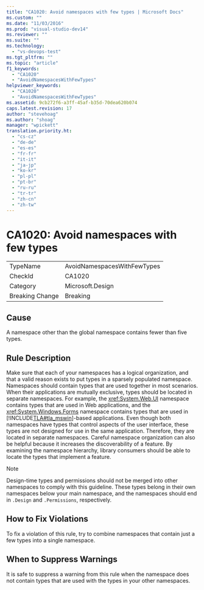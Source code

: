 ```yaml
---
title: "CA1020: Avoid namespaces with few types | Microsoft Docs"
ms.custom: ""
ms.date: "11/03/2016"
ms.prod: "visual-studio-dev14"
ms.reviewer: ""
ms.suite: ""
ms.technology: 
  - "vs-devops-test"
ms.tgt_pltfrm: ""
ms.topic: "article"
f1_keywords: 
  - "CA1020"
  - "AvoidNamespacesWithFewTypes"
helpviewer_keywords: 
  - "CA1020"
  - "AvoidNamespacesWithFewTypes"
ms.assetid: 9cb272f6-a3ff-45af-b35d-70dea620b074
caps.latest.revision: 17
author: "stevehoag"
ms.author: "shoag"
manager: "wpickett"
translation.priority.ht: 
  - "cs-cz"
  - "de-de"
  - "es-es"
  - "fr-fr"
  - "it-it"
  - "ja-jp"
  - "ko-kr"
  - "pl-pl"
  - "pt-br"
  - "ru-ru"
  - "tr-tr"
  - "zh-cn"
  - "zh-tw"
---
```

# CA1020: Avoid namespaces with few types
|||  
|-|-|  
|TypeName|AvoidNamespacesWithFewTypes|  
|CheckId|CA1020|  
|Category|Microsoft.Design|  
|Breaking Change|Breaking|  
  
## Cause  
 A namespace other than the global namespace contains fewer than five types.  
  
## Rule Description  
 Make sure that each of your namespaces has a logical organization, and that a valid reason exists to put types in a sparsely populated namespace. Namespaces should contain types that are used together in most scenarios. When their applications are mutually exclusive, types should be located in separate namespaces. For example, the <xref:System.Web.UI> namespace contains types that are used in Web applications, and the <xref:System.Windows.Forms> namespace contains types that are used in [!INCLUDE[TLA#tla_mswin](../code-quality/includes/tlasharptla_mswin_md.md)]-based applications. Even though both namespaces have types that control aspects of the user interface, these types are not designed for use in the same application. Therefore, they are located in separate namespaces. Careful namespace organization can also be helpful because it increases the discoverability of a feature. By examining the namespace hierarchy, library consumers should be able to locate the types that implement a feature.  
  
> [!NOTE]
>  Design-time types and permissions should not be merged into other namespaces to comply with this guideline. These types belong in their own namespaces below your main namespace, and the namespaces should end in `.Design` and `.Permissions`, respectively.  
  
## How to Fix Violations  
 To fix a violation of this rule, try to combine namespaces that contain just a few types into a single namespace.  
  
## When to Suppress Warnings  
 It is safe to suppress a warning from this rule when the namespace does not contain types that are used with the types in your other namespaces.